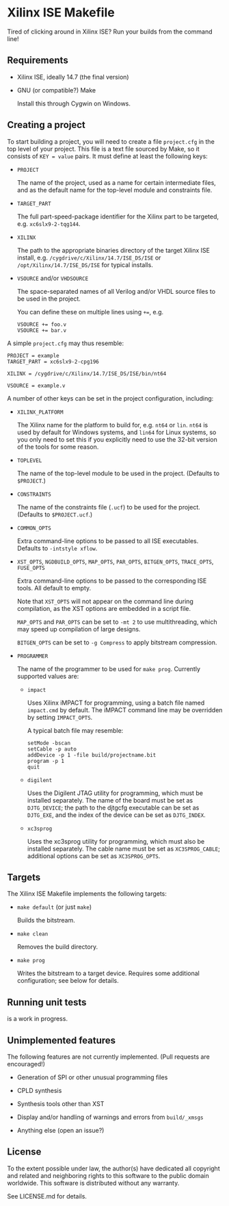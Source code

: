 Xilinx ISE Makefile
===================

Tired of clicking around in Xilinx ISE? Run your builds from the command line!


Requirements
------------

  * Xilinx ISE, ideally 14.7 (the final version)

  * GNU (or compatible?) Make

    Install this through Cygwin on Windows.


Creating a project
------------------

To start building a project, you will need to create a file `project.cfg` in
the top level of your project. This file is a text file sourced by Make, so
it consists of `KEY = value` pairs. It must define at least the following keys:

  * `PROJECT`

    The name of the project, used as a name for certain intermediate files, and
    as the default name for the top-level module and constraints file.

  * `TARGET_PART`

    The full part-speed-package identifier for the Xilinx part to be targeted,
    e.g. `xc6slx9-2-tqg144`.

  * `XILINX`

    The path to the appropriate binaries directory of the target Xilinx ISE
    install, e.g.
    `/cygdrive/c/Xilinx/14.7/ISE_DS/ISE`
    or
    `/opt/Xilinx/14.7/ISE_DS/ISE`
    for typical installs.

  * `VSOURCE` and/or `VHDSOURCE`

    The space-separated names of all Verilog and/or VHDL source files to be
    used in the project.

    You can define these on multiple lines using `+=`, e.g.

        VSOURCE += foo.v
        VSOURCE += bar.v

A simple `project.cfg` may thus resemble:

    PROJECT = example
    TARGET_PART = xc6slx9-2-cpg196

    XILINX = /cygdrive/c/Xilinx/14.7/ISE_DS/ISE/bin/nt64

    VSOURCE = example.v

A number of other keys can be set in the project configuration, including:

  * `XILINX_PLATFORM`

    The Xilinx name for the platform to build for, e.g. `nt64` or `lin`.
    `nt64` is used by default for Windows systems, and `lin64` for Linux
    systems, so you only need to set this if you explicitly need to use the
    32-bit version of the tools for some reason.

  * `TOPLEVEL`

    The name of the top-level module to be used in the project.
    (Defaults to `$PROJECT`.)

  * `CONSTRAINTS`

    The name of the constraints file (`.ucf`) to be used for the project.
    (Defaults to `$PROJECT.ucf`.)

  * `COMMON_OPTS`

    Extra command-line options to be passed to all ISE executables. Defaults to
    `-intstyle xflow`.

  * `XST_OPTS`, `NGDBUILD_OPTS`, `MAP_OPTS`, `PAR_OPTS`, `BITGEN_OPTS`,
    `TRACE_OPTS`, `FUSE_OPTS`

    Extra command-line options to be passed to the corresponding ISE tools. All
    default to empty.

    Note that `XST_OPTS` will not appear on the command line during
    compilation, as the XST options are embedded in a script file.

    `MAP_OPTS` and `PAR_OPTS` can be set to `-mt 2` to use multithreading,
    which may speed up compilation of large designs.

    `BITGEN_OPTS` can be set to `-g Compress` to apply bitstream compression.

  * `PROGRAMMER`

    The name of the programmer to be used for `make prog`. Currently supported
    values are:

      * `impact`

        Uses Xilinx iMPACT for programming, using a batch file named
        `impact.cmd` by default. The iMPACT command line may be overridden by
        setting `IMPACT_OPTS`.

        A typical batch file may resemble:

            setMode -bscan
            setCable -p auto
            addDevice -p 1 -file build/projectname.bit
            program -p 1
            quit

      * `digilent`

        Uses the Digilent JTAG utility for programming, which must be installed
        separately. The name of the board must be set as `DJTG_DEVICE`; the
        path to the djtgcfg executable can be set as `DJTG_EXE`, and the index
        of the device can be set as `DJTG_INDEX`.

      * `xc3sprog`

        Uses the xc3sprog utility for programming, which must also be installed
        separately. The cable name must be set as `XC3SPROG_CABLE`; additional
        options can be set as `XC3SPROG_OPTS`.


Targets
-------

The Xilinx ISE Makefile implements the following targets:

  * `make default` (or just `make`)

    Builds the bitstream.

  * `make clean`

    Removes the build directory.

  * `make prog`

    Writes the bitstream to a target device. Requires some additional
    configuration; see below for details.


Running unit tests
------------------

is a work in progress.


Unimplemented features
----------------------

The following features are not currently implemented. (Pull requests are
encouraged!)

  * Generation of SPI or other unusual programming files

  * CPLD synthesis

  * Synthesis tools other than XST

  * Display and/or handling of warnings and errors from `build/_xmsgs`

  * Anything else (open an issue?)


License
-------

To the extent possible under law, the author(s) have dedicated all copyright
and related and neighboring rights to this software to the public domain
worldwide. This software is distributed without any warranty.

See LICENSE.md for details.

